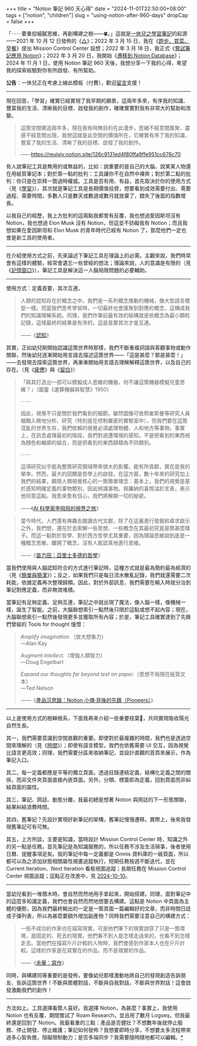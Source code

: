 +++
title = "Notion 筆記 960 天心得"
date = "2024-11-01T22:50:00+08:00"
tags = ["notion", "children"]
slug = "using-notion-after-960-days"
dropCap = false
+++

「⋯⋯要重拾細膩思維，再創構建之樹——🍀。」這就是[一休兒之學習筆記](https://reuixiy.notion.site/bfba6436c19f4172ae88b0c509f55452)的起源——2021 年 10 月 12 日發佈的《[△](/life/tetrahedron/)》；2022 年 3 月 15 日，我在《[跑步、買菜、早餐](/life/running-grocery-shopping-making-breakfast/)》提出 Mission Control Center 設想；2022 年 3 月 18 日，我正式《[嘗試筆記應用 Notion](https://github.com/reuixiy/reuixiy/issues/9)》；2022 年 3 月 20 日，我開始《[遷移到 Notion Database](https://reuixiy.notion.site/2948171972a045ddb3a109c7303bd452)》；2024 年 11 月 1 日，使用 Notion 筆記 960 天後，我想分享一下我的心得，希望我的探索經驗對你有所啟發、有所幫助。

**公告**：一休兒正在考慮上線此模板（付費），歡迎[留言](https://t.me/yixiuer/2019)支援！

---

現在回首，「學習」確實已經實現了我早期的願景，這兩年多來，有序我的知識、豐富我的生活、清晰我的目標、啟發我的創作，確確實實對我有非常大的幫助和改變。

> 這箇空間建造兩年多，現在我有時無目的在此漫步，思緒不經意間匯聚，靈感不經意間出現，我想這就是此空間的價值所在，它確實有序了我的知識、豐富了我的生活、清晰了我的目標、啟發了我的創作。
>
> ——<https://reuixiy.notion.site/126c9131ed4f80ffa9ffe951cc676c70>

有人說筆記工具是無用的或無益的，比如：說重要的是自己的大腦、說某某人物還在用紙質筆記本；對於第一點的批判：工具讓你不在自然中裸奔；對於第二點的批判：你只是在崇拜一箇過時權威。工具是否有用、有益，首先取決於你的使用方式（見《[學習](https://yixiuer.me/aphorism/on-learning/)》），其次就是筆記工具是長期價值投資，想要看到成效需要付出、需要過程、需要時間，多數人只是數天或數週或數月就放棄了，錯失了後面的指數增長。

以我自己的經歷，我上方批判的這兩點我都曾有反覆，我也想過愛因斯坦沒有 Notion，我也想過 Elon Musk 沒有 Notion，但這並不妨礙我有 Notion；而且我想如果在愛因斯坦和 Elon Musk 的青年時代已經有 Notion 了，那麼他們一定也會是新工具的使用者。

---

在介紹使用方式之前，先來論述下筆記工具在理論上的必需。主觀來說，我們時常會有這樣的體驗，經常會遺忘一些曾經的想法；理論來說，人的意識是有限的（見《[記憶窗口](https://reuixiy.notion.site/726c9fab7f1d472ea4ef55d05213d496)》），筆記工具是解決這一人腦局限問題的必要輔助。

---

使用方式：定義首要，其次互連。

> 人類的認知存在於概念之中，我們是一系列概念推動的機械，像大型語言模型一樣。而當我們思考學習時，一切最終也會匯聚到對應的概念，這構成我們的知識理解系統。同理，我們作筆記最有效的結構就是依概念為最小顆粒記錄，這樣最終的結果是有序的，這是首要其次才是互連。
>
> ——《[認知](https://reuixiy.notion.site/d50ded16511244c6ad57b9a29ccbe56a)》

其實，正如幼兒剛開始認識這箇世界時那樣，我們不斷重複詞語與客觀事物或動作關聯，然後幼兒逐漸開始用言語去描述這箇世界——「這是甚麼？那是甚麼！」——去發現去探索這箇世界，再漸漸開始用言語去理解解釋這箇世界，以及自己的存在。（見《[疲憊](https://yixiuer.me/aphorism/weary/)》與《[留白](https://yixiuer.me/aphorism/blank-leaving/)》）

> 「與其打造出一部可以模擬成人思維的機器，何不讓這箇機器模擬兒童思維？」（圖靈《運算機器與智慧》1950）
>
> ⋯⋯
>
> 因此，視覺不只是關於我們看到的細節。雖然圖像可依照崔斯曼等研究人員細緻入微地分析、研究（特別是在控制嚴密的實驗室中），但我們要在這箇混亂的世界生存，我們依賴的視覺必須處理物體、人和地方等事物。事實上，在訊息處理最初的階段，我們對週遭環境的感知，不是把看到的東西視為顏色和輪廓的組合，而是把看到的東西歸類為不同類別。
>
> ⋯⋯
>
> 這項研究似乎能為整箇研究領域帶來很大的影響。能有所貢獻，實在是我的榮幸。然而，最大的回饋是哲學上的啟發。在這方面，數十年來的研究加上我們的結果，顯現人類視覺核心的一箇簡單理念：基本上，我們的視覺是基於感知明確定義的事物類別，因此辨識事物。佩羅納的喜悅溢於言表，表示他同意這點。我愈來愈有信心，我們將解開一切的秘密。
>
> ——《[AI 科學家李飛飛的視界之旅](https://reuixiy.notion.site/117c9131ed4f80bd998ede4548a1c86a)》

> 當今時代，人們還有興趣去閱讀古代文獻，除了在這裏進行發掘和尋求啟示之外，我們想，還在於去索解一些思想、一些概念在其最初究竟是箇甚麼樣子。而這一點對於哲學、對於西方哲學尤其重要，因為理論思維說到底是一種概念思維，離開了概念，沒有人能認真地進行思維。
>
> ——《[苗力田：亞里士多德的哲學](https://yixiuer.me/excerpts/miao-li-tian-the-philosophy-of-aristotle/)》

當我們使用與人腦認知符合的方式進行筆記時，這種方式就是最為簡約最為經濟的（見《[簡單與簡潔](/tech/simple-and-clean/)》）；反之，如果我們只是每日流水散亂記錄，我們就還需要二次耗能，依據定義再次整理歸類。因此，對於外部訊息，我們需要在輸入時就分治到筆記對應定義，而非無效堆積。

當筆記有足夠定義、足夠互連，筆記之中就出現了魔法，像人腦一樣，像機械一樣，誕生了智能。之前，大腦聯想索引一點然後只限於這點或想不起內容；現在，大腦聯想索引一點然後發現更多並獲取所有內容；於是，筆記工具確實達到了先鋒們曾經的 Tools for thought 憧憬：

> _Amplify imagination._（放大想象力）  
> —Alan Kay
>
> _Augment intellect._（增強人類智力）  
> —Doug Engelbart
>
> _Expand our thoughts far beyond text on paper._（思想不局限在紙質文本）  
> —Ted Nelson
>
> ——《[產品沉思錄：Notion 小傳·背後的先鋒（Pioneers）](https://pmthinking.notion.site/d48222b76554430ab3b86eb3e3f4bf9a#9a1cf38b6ec04a56a710ae45dfd45a4a)》

---

以上是使用方式的樹榦根系，下面我再來介紹一些重要枝葉🌱，共同實現吸收陽光自然生長。

其一，我們需要意識到空間直觀的重要。即使對於最複雜的時間，我們也是透過空間來理解的（見《[時間](https://reuixiy.notion.site/cd3ccd1d1e9a42aa9ddacb2a3feb72c2)》）；即使有語言模型，我們也依舊需要 UI 交互，因為視覺比語言更高效；同理，我們需要分區來收納筆記，並設計直觀的首頁來展示，作為筆記入口。

其二，每一定義都應是平等的獨立頁面。透過目錄連結定義，結構化定義之間的關係，而非文件夾頁面直接內嵌頁面。另外，分類、標簽即為定義，回到頁面而非糾結頁面的屬性。

其三，筆記、网誌、動態分離，我最初總是想著 Notion 與网誌的下一形態關聯，結果糾結浪費時間。

其四，舊筆記？先設計實現好新筆記的架構，舊筆記慢慢遷移。實際上，後來我發現舊筆記可有可無。

其五，上方所談，主要是知識，當時設計 Mission Control Center 時，知識之外的另一點是任務。首先筆記是為知識服務的，所以任務不涉及生活瑣事，後者使用日曆、提醒事項足矣。我的筆記中每一定義都是 Omnis 資料庫的一級頁面，所以都可以為之添加狀態相關屬性規畫追蹤執行，短期任務按週不斷迭代，並在 Current Iteration、Next Iteration 看板視圖追蹤；長期任務在 Mission Control Center 視圖追蹤；這點正在改進中，見 [2024-10-10](https://reuixiy.notion.site/11bc9131ed4f80e0bfbed006b13ff167)。

---

當幼兒看到一堆積木時，會自然而然地用手拿起來，開始搭建。同理，面對筆記中的這麼多知識定義，我們也會自然而然地想要去構建。這點是 Notion 中頁面為主體的優勢，因為我們最終輸出的一定是一箇頁面一篇編輯好的文章，而非時間日誌或子彈列表，所以為甚麼要額外增加副產物？同時我們需要注意自己的構建方式：

> 一些不成功的作家也在描寫現實，可是他們筆下的現實說穿了只是一箇環境，是固定的、死去的現實。他們看不到人是怎樣走過來的，也看不到怎樣走去。當他們在描寫斤斤計較的人物時，我們會感到作家本人也在斤斤計較。這樣的作家是在寫實在的作品，而不是現實的作品。
>
> ——《[余華：寫作](https://yixiuer.me/excerpts/yu-hua-writing/)》

同時，與構建同等重要的是發佈，要像幼兒那樣激動地將自己的發現創造告訴朋友、告訴這箇世界！不斷與箇體對話，不斷與自我對話，不斷與世界對話！這會啟發激勵我們的創作！

---

方法如上。工具選擇看箇人喜好。我選擇 Notion，為甚麼？事實上，我使用 Notion 也有反覆，期間嘗試了 Roam Research，並且用了數月 Logseq，但我最終還是回到了 Notion。我最看重的三點：產品是否健壯？不想數年後就停止服務、停止開發、停止維護；筆記如何發佈？我想要即時分享，不想要太多流程帶來過多心智負擔，阻礙限制動力；是否多端同步？我需要隨時隨地都可以編輯。[*](https://reuixiy.notion.site/131c9131ed4f800aa0fbf5c77d5a6dec)